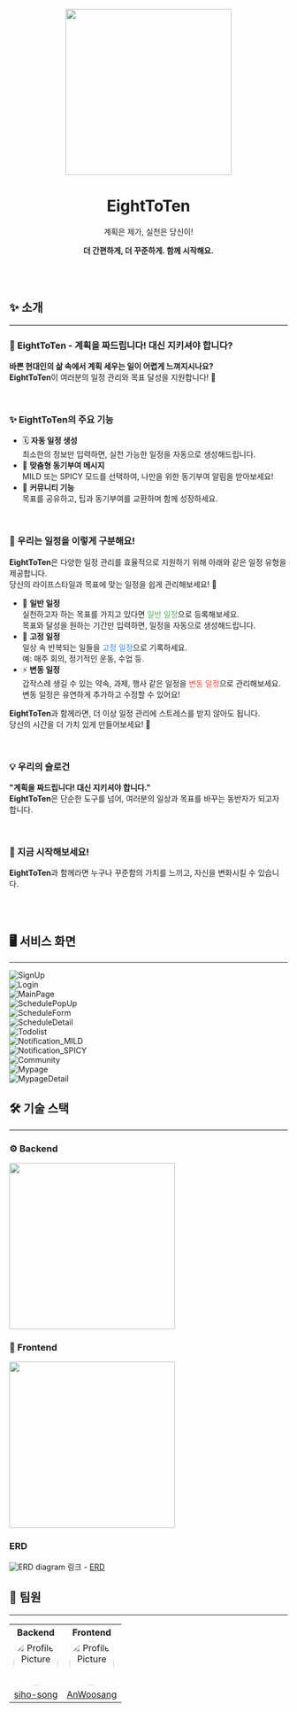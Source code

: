 
<p align="middle" >
  <img width="300px;" src="https://github.com/siho-song/schedule-management/blob/65cb2e630e49a754306ccbbff8f313da1d08296e/8to10_frontend/src/assets/images/logo.png?raw=true"/>
</p>
<h1 align="middle">EightToTen</h1>
<p align="middle">계획은 제가, 실천은 당신이!</p>
<p align="middle"><strong>더 간편하게, 더 꾸준하게. 함께 시작해요.</strong></p>

<br/>
<br/>

<h2>✨ 소개</h2>

<hr>

<h3>🎯 EightToTen - 계획을 짜드립니다! 대신 지키셔야 합니다?</h3>
<p><strong>바쁜 현대인의 삶 속에서 계획 세우는 일이 어렵게 느껴지시나요?</strong><br>
<strong>EightToTen</strong>이 여러분의 일정 관리와 목표 달성을 지원합니다! 🎉</p>

<br/>
<h3>✨ EightToTen의 주요 기능</h3>
<ul>
  <li>🗓️ <strong>자동 일정 생성</strong><br>
  최소한의 정보만 입력하면, 실천 가능한 일정을 자동으로 생성해드립니다.</li>
  <li>🔔 <strong>맞춤형 동기부여 메시지</strong><br>
  MILD 또는 SPICY 모드를 선택하여, 나만을 위한 동기부여 알림을 받아보세요!</li>
  <li>💬 <strong>커뮤니티 기능</strong><br>
  목표를 공유하고, 팁과 동기부여를 교환하며 함께 성장하세요.</li>
</ul>

<br/>

<h3>📅 우리는 일정을 이렇게 구분해요!</h3>
<p><strong>EightToTen</strong>은 다양한 일정 관리를 효율적으로 지원하기 위해 아래와 같은 일정 유형을 제공합니다.<br>
당신의 라이프스타일과 목표에 맞는 일정을 쉽게 관리해보세요! 🚀</p>
<ul>
  <li>📝 <strong>일반 일정</strong><br>
  실천하고자 하는 목표를 가지고 있다면 <span style="color: #4CAF50;">일반 일정</span>으로 등록해보세요.<br>
  목표와 달성을 원하는 기간만 입력하면, 일정을 자동으로 생성해드립니다.</li>
  <li>🔄 <strong>고정 일정</strong><br>
  일상 속 반복되는 일들을 <span style="color: #3788d8;">고정 일정</span>으로 기록하세요.<br>
  예: 매주 회의, 정기적인 운동, 수업 등.</li>
  <li>⚡ <strong>변동 일정</strong><br>
  갑작스레 생길 수 있는 약속, 과제, 행사 같은 일정을 <span style="color: #e74c3c;">변동 일정</span>으로 관리해보세요.<br>
  변동 일정은 유연하게 추가하고 수정할 수 있어요!</li>
</ul>
<p><strong>EightToTen</strong>과 함께라면, 더 이상 일정 관리에 스트레스를 받지 않아도 됩니다.<br>
당신의 시간을 더 가치 있게 만들어보세요! 🎉</p>

<br/>

<h3>💡 우리의 슬로건</h3>
<p><strong>"계획을 짜드립니다! 대신 지키셔야 합니다."</strong><br>
<strong>EightToTen</strong>은 단순한 도구를 넘어, 여러분의 일상과 목표를 바꾸는 동반자가 되고자 합니다.</p>

<br/>

<div style="display:flex;justify-content: space-between;">
    <div>
        <h3>🚀 지금 시작해보세요!</h3>
        <p><strong>EightToTen</strong>과 함께라면 누구나 꾸준함의 가치를 느끼고, 자신을 변화시킬 수 있습니다.</p>
    </div>

[//]: # (    <a href="http://www.naver.com/" style="height: 50px;line-height: 30px;margin-top: 20px; padding: 10px 20px; background-color: #3498db; color: #fff; text-decoration: none; border-radius: 5px;">👉 지금 체험하러 가기</a>)
</div>

<br/>
<br/>

## 🖥 서비스 화면

---
![SignUp](https://github.com/user-attachments/assets/43a5e53b-44fc-4e44-a6f5-046cd6380750)
<br>
![Login](https://github.com/user-attachments/assets/cfa58c99-f365-4ecc-b460-7b11aeb4658c)
<br>
![MainPage](https://github.com/user-attachments/assets/a0b8a6cf-cdca-4983-be69-cddd876a2fe3)
<br>
![SchedulePopUp](https://github.com/user-attachments/assets/dea88268-76b8-4823-8273-d37c5a0ccb65)
<br>
![ScheduleForm](https://github.com/user-attachments/assets/85149a2f-a4ff-4d4b-9372-594434240888)
<br>
![ScheduleDetail](https://github.com/user-attachments/assets/e42e5135-bbf1-4f85-8d04-c22515ab41bd)
<br>
![Todolist](https://github.com/user-attachments/assets/75a2b0dc-2a7e-4052-a46c-d269850e2af0)
<br>
![Notification_MILD](https://github.com/user-attachments/assets/696148a9-23a0-46cf-9588-5cf8227647d3)
<br>
![Notification_SPICY](https://github.com/user-attachments/assets/6a736094-17bb-4932-9c17-04b59f2885f7)
<br>
![Community](https://github.com/user-attachments/assets/7499f86c-7ed2-473e-9548-832f44a11b60)
<br>
![Mypage](https://github.com/user-attachments/assets/855530b8-8a41-4aa6-97ad-4e36932fdb6f)
<br>
![MypageDetail](https://github.com/user-attachments/assets/5cb436ae-a4cd-4900-99ab-284fd3a7f85c)


## 🛠 기술 스택

---

### ⚙️ Backend

<img width="300px;" src="https://github.com/user-attachments/assets/c29e9e64-cba1-4aa3-816a-92a5d7d081f1"/>

### 🎨 Frontend

<img width="300px;" src="https://github.com/user-attachments/assets/42a84ac8-976b-43ed-b003-42b53421c90a"/>

[//]: # (## 🌐 서비스 요청 흐름)

[//]: # ()
[//]: # (---)

[//]: # ()
[//]: # ()
[//]: # (## 🔀 아키텍처)

[//]: # ()
[//]: # (---)

[//]: # ()
[//]: # ()
[//]: # (## 🐙 GitHub 전략)

[//]: # ()
[//]: # (---)

### ERD
![ERD diagram](https://github.com/user-attachments/assets/3a95beb3-72f5-4a05-a7e0-1855bf556051)
링크 - [ERD](https://www.erdcloud.com/d/2DYRimZu7tKGfzqg8)


## 👥 팀원

---

<table>
  <tr>
    <th style="text-align: center;">Backend</th>
    <th style="text-align: center;">Frontend</th>
  </tr>
  <tr>
    <td style="text-align: center;">
      <img src="https://avatars.githubusercontent.com/u/79968994?v=4" alt="Profile Picture" width="80" height="80" style="border-radius: 50%;">
    </td>
    <td style="text-align: center;">
      <img src="https://avatars.githubusercontent.com/u/79970034?v=4" alt="Profile Picture" width="80" height="80" style="border-radius: 50%;">
    </td>
  </tr>
  <tr>
    <td style="text-align: center;">
      <a href="https://github.com/siho-song">siho-song</a>
    </td>
    <td style="text-align: center;">
      <a href="https://github.com/AnWoosang">AnWoosang</a>
    </td>
  </tr>
</table>